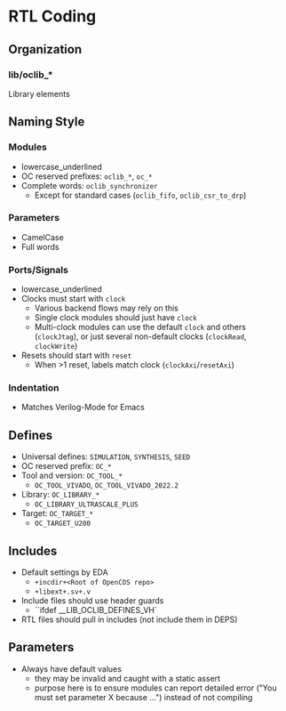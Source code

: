 # RTL Coding

## Organization

### lib/oclib_*

Library elements

## Naming Style

### Modules
- lowercase_underlined
- OC reserved prefixes: `oclib_*`, `oc_*`
- Complete words: `oclib_synchronizer`
    - Except for standard cases (`oclib_fifo`, `oclib_csr_to_drp`)

### Parameters
- CamelCase
- Full words
  
### Ports/Signals
- lowercase_underlined
- Clocks must start with `clock`
    - Various backend flows may rely on this
    - Single clock modules should just have `clock`
    - Multi-clock modules can use the default `clock` and others (`clockJtag`), or just several non-default clocks (`clockRead`, `clockWrite`)
- Resets should start with `reset`
    - When >1 reset, labels match clock (`clockAxi`/`resetAxi`)
 
### Indentation
- Matches Verilog-Mode for Emacs

## Defines
- Universal defines: `SIMULATION`, `SYNTHESIS`, `SEED`
- OC reserved prefix: `OC_*`
- Tool and version: `OC_TOOL_*`
    - `OC_TOOL_VIVADO`, `OC_TOOL_VIVADO_2022.2`
- Library: `OC_LIBRARY_*`
    - `OC_LIBRARY_ULTRASCALE_PLUS`
- Target: `OC_TARGET_*`
    - `OC_TARGET_U200`
  
## Includes
- Default settings by EDA
    - `+incdir+<Root of OpenCOS repo>`
    - `+libext+.sv+.v`
- Include files should use header guards
    - ``ifdef __LIB_OCLIB_DEFINES_VH`
- RTL files should pull in includes (not include them in DEPS)

## Parameters
- Always have default values
    - they may be invalid and caught with a static assert
    - purpose here is to ensure modules can report detailed error ("You must set parameter X because ...") instead of not compiling